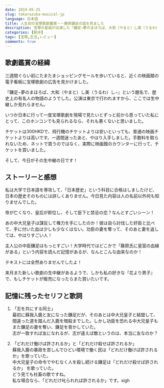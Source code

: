 ```yaml
---
date: 2019-05-25
slug: takarazuka-musical-jp
language: 日本語
title: 人生初の宝塚歌劇鑑賞－－藤原鎌足の話を見ました
description: 宝塚の星組が出演した『鎌足−夢のまほろば、大和（やまと）し美（うるわ）し−』を見ました。生中継でしたけど、十分楽しかったです。
categories: [剧评]
tags: [宝塚,生活,レビュー]
comments: true
---
```


## 歌劇鑑賞の経緯

三週間ぐらい前にたまたまショッピングモールを歩いていると、近くの映画館の電子看板に宝塚歌劇の広告を見かけました。

『鎌足−夢のまほろば、大和（やまと）し美（うるわ）し−』という題名で、歴史上の有名人の物語のようでした。公演は東京で行われますから、ここでは生中継しか見れらません。

いつか日本に行って一度宝塚歌劇を現場で見たいとずっと前から思っていた私にとって、このホンコンでも見られるなら、それも悪くないと思いました。

チケットは300HKDで、飛行機のチケットよりは安いといっても、普通の映画チケットよりは高いです。一週間迷ったあと、やはり入手しました。手数料を取られないため、ネットで買うのではなく、実際に映画館のカウンターに行って、チケットを買いました。

そして、今日がその生中継の日です！

## ストーリーと感想

私は大学で日本語を専攻して、「日本歴史」という科目に合格はしましたけど、日本の歴史そのものには詳しくありません。今日見た内容は人の名前以外何も知りませんでした。

帝が亡くなり、皇后が即位し、そして臣下と禁忌の恋？なんとすごいシーン！

あの中大兄皇子は謀反して権力を手にしたのか！彼は自ら討伐した奸臣と比べて、手に付いた血は少しも少なくはない。功臣の妻を奪って、そのあと妻を返しては、やはりすごい人！

主人公の中臣鎌足はもっとすごい！大学時代ではどこかで「藤原氏に皇室の血縁がある」という内容を読んだ記憶があるが、なんとこんな由来なのか！

テキストには全然ありませんでしたよ！

来月また新しい歌劇の生中継があるようで、しかも私の好きな『花より男子』で、もしチケットが販売になったらまた買いたいです。

## 記憶に残ったセリフと歌詞

1. 「志を共にする同士」    
最初に蘇我入鹿と友になった鎌足だが、そのあとは中大兄皇子と結盟して、間違った道を踏んだ入鹿を暗殺までした。しかし功臣を恐れる中大兄皇子もまた鎌足の妻を奪い、鎌足を脅かしていた。    
志が一致すれば友になれるが、志が違えば敵というのは、本当に友なのか？

2. 「どれだけ働けば許されるか」と「どれだけ殺せば許されるか」    
蘇我入鹿の暴政を苦しんでひどい環境で働く民は「どれだけ働けば許されるか」を歌っていた。    
中大兄皇子の命令でやむなく人を殺し続ける鎌足は「どれだけ殺せば許されるか」 を歌っていた。   
どう見ても社畜の歌ですね。    
私な場合なら、「どれだけ叱られれば許されるか」です。sigh
